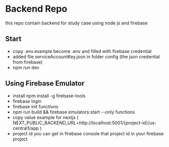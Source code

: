 
# Backend Repo 
   this repo contain backend for study case using node js and firebase

## Start 
 - copy .env.example become .env and filled with firebase credential
 - added file serviceAccountKey.json in folder config (the json credential from firebase)
 - npm run dev


 ## Using Firebase Emulator 
 - install npm install -g firebase-tools
 - firebase login
 - firebase init functions
 - npm run build && firebase emulators:start --only functions
 - copy value example for nextjs ( NEXT_PUBLIC_BACKEND_URL=http://localhost:5001/{project-id}/us-central1/app )
 - project id you can get in firebase console that project id in your firebase project
